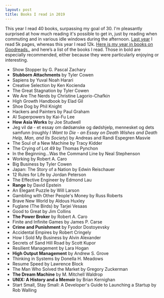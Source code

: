 ```yaml
---
layout: post
title: Books I read in 2019
---
```


This year I read 40 books, surpassing my goal of 30.
I'm pleasantly surprised at how much reading it's possible to get in, just by reading when commuting and in various idle windows during the afternoon.
[Last year](/books-2018) I read 5k pages, whereas this year I read 12k.
[Here is my year in books on Goodreads.](https://t.co/ybVQTLo7Qn?amp=1), and here’s a list of the books I read.
Those in bold are especially recommended, either because they were particularly enjoying or interesting.

- Show Stopper by G. Pascal Zachary
- **Stubborn Attachments** by Tyler Cowen
- Sapiens by Yuval Noah Harari
- Creative Selection by Ken Kocienda
- The Great Stagnation by Tyler Cowen
- We Are The Nerds by Christine Lagorio-Chafkin
- High Growth Handbook by Elad Gil
- Shoe Dog by Phil Knight
- Hackers and Painters by Paul Graham
- AI Superpowers by Kai-Fu Lee
- **How Asia Works** by Joe Studwell
- Jeg vil dø - et essay om dødsønske og dødshjelp, mennesket og dets samfunn (roughly *I Want to Die - an Essay on Death Wishes and Death Help, Man, and Its Society*) by Andreas and Randi Espegren Masvie
- The Soul of a New Machine by Tracy Kidder
- The Crying of Lot 49 by Thomas Pynchon
- In the Beginning...Was the Command Line by Neal Stephenson
- Working by Robert A. Caro
- Big Business by Tyler Cowen
- Japan: The Story of a Nation by Edwin Reischauer
- 12 Rules for Life by Jordan Peterson
- The Effective Engineer by Edmond Lau
- **Range** by David Epstein
- An Elegant Puzzle by Will Larson
- Gambling with Other People's Money by Russ Roberts
- Brave New World by Aldous Huxley
- Fuglane (The Birds) by Tarjei Vesaas
- Good to Great by Jim Collins
- **The Power Broker** by Robert A. Caro
- Finite and Infinite Games by James P. Carse
- **Crime and Punishment** by Fyodor Dostoyevsky
- Accidental Empires by Robert Cringely
- How I Sold My Business by Alvin Alexander
- Secrets of Sand Hill Road by Scott Kupor
- Resilient Management by Lara Hogan
- **High Output Management** by Andrew S. Grove
- Thinking in Systems by Donella H. Meadows
- Resume Speed by Lawrence Block
- The Man Who Solved the Market by Gregory Zuckerman
- **The Dream Machine** by M. Mitchell Waldrop
- **UNIX: A History and a Memoir** by Brian Kernighan
- Start Small, Stay Small: A Developer's Guide to Launching a Startup by Rob Walling